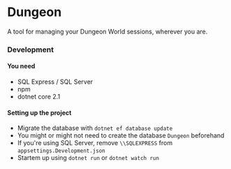 # Dungeon

A tool for managing your Dungeon World sessions, wherever you are.

### Development

#### You need
* SQL Express / SQL Server
* npm
* dotnet core 2.1

#### Setting up the project

* Migrate the database with `dotnet ef database update` 
* You might or might not need to create the database `Dungeon` beforehand
* If you're using SQL Server, remove `\\SQLEXPRESS` from `appsettings.Development.json`
* Startem up using `dotnet run` or `dotnet watch run`
